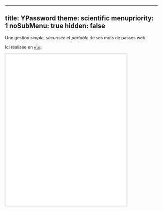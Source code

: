 -----
title: YPassword
theme: scientific
menupriority: 1
noSubMenu: true
hidden: false
-----
Une gestion _simple_, _sécurisée_ et _portable_ de ses mots de passes web.

Ici réalisée en [`elm`](http://elm-lang.org):

<iframe width="400" scrolling="no" height="500" frameborder="0" src="/YPassword" style="border: solid 1px rgba(0,0,0,0.3); box-shadow: 0 0 3px rgba(0,0,0,0.3); padding: 0"/>

Souvenez vous d'_un_ seul mot de passe de bonne qualité, le reste suis.

Ici vous trouverez :

 - Un [widget](/Scratch/files/YPassword-1.8.zip) ;
 - un [Applescript](/Scratch/files/forcePaste.app.zip) pour simuler la copie dans les champs textes protégés ;
 - une [application web](/Scratch/fr/softwares/ypassword/web/) écrite avec [Cappuccino](http://cappuccino.org),
 - une [application web](/Scratch/fr/softwares/ypassword/iphoneweb/) pour iPhone ;
 - un [script utilisable en ligne de commande](http://github.com/yogsototh/YPasswordCLI).

Dans peu de temps je créerai une application iPhone pour YPassword.

